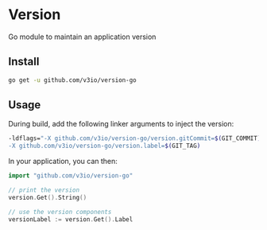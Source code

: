 # Version

Go module to maintain an application version

## Install

```sh
go get -u github.com/v3io/version-go
```

## Usage

During build, add the following linker arguments to inject the version:

```sh
-ldflags="-X github.com/v3io/version-go/version.gitCommit=$(GIT_COMMIT) \
-X github.com/v3io/version-go/version.label=$(GIT_TAG)
```

In your application, you can then:

```go
import "github.com/v3io/version-go"

// print the version
version.Get().String()

// use the version components
versionLabel := version.Get().Label
```
